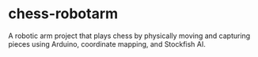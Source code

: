# chess-robotarm
A robotic arm project that plays chess by physically moving and capturing pieces using Arduino, coordinate mapping, and Stockfish AI.
